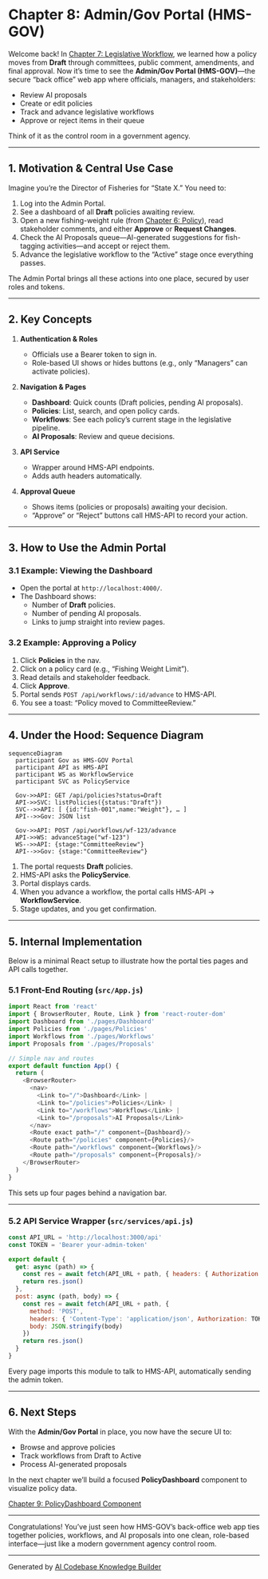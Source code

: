 # Chapter 8: Admin/Gov Portal (HMS-GOV)

Welcome back! In [Chapter 7: Legislative Workflow](07_legislative_workflow_.md), we learned how a policy moves from **Draft** through committees, public comment, amendments, and final approval. Now it’s time to see the **Admin/Gov Portal (HMS-GOV)**—the secure “back office” web app where officials, managers, and stakeholders:

- Review AI proposals  
- Create or edit policies  
- Track and advance legislative workflows  
- Approve or reject items in their queue  

Think of it as the control room in a government agency.

---

## 1. Motivation & Central Use Case

Imagine you’re the Director of Fisheries for “State X.” You need to:

1. Log into the Admin Portal.  
2. See a dashboard of all **Draft** policies awaiting review.  
3. Open a new fishing-weight rule (from [Chapter 6: Policy](06_policy__domain_entity__.md)), read stakeholder comments, and either **Approve** or **Request Changes**.  
4. Check the AI Proposals queue—AI-generated suggestions for fish-tagging activities—and accept or reject them.  
5. Advance the legislative workflow to the “Active” stage once everything passes.

The Admin Portal brings all these actions into one place, secured by user roles and tokens.

---

## 2. Key Concepts

1. **Authentication & Roles**  
   - Officials use a Bearer token to sign in.  
   - Role-based UI shows or hides buttons (e.g., only “Managers” can activate policies).

2. **Navigation & Pages**  
   - **Dashboard**: Quick counts (Draft policies, pending AI proposals).  
   - **Policies**: List, search, and open policy cards.  
   - **Workflows**: See each policy’s current stage in the legislative pipeline.  
   - **AI Proposals**: Review and queue decisions.

3. **API Service**  
   - Wrapper around HMS-API endpoints.  
   - Adds auth headers automatically.  

4. **Approval Queue**  
   - Shows items (policies or proposals) awaiting your decision.  
   - “Approve” or “Reject” buttons call HMS-API to record your action.

---

## 3. How to Use the Admin Portal

### 3.1 Example: Viewing the Dashboard

- Open the portal at `http://localhost:4000/`.  
- The Dashboard shows:
  - Number of **Draft** policies.  
  - Number of pending AI proposals.  
  - Links to jump straight into review pages.

### 3.2 Example: Approving a Policy

1. Click **Policies** in the nav.  
2. Click on a policy card (e.g., “Fishing Weight Limit”).  
3. Read details and stakeholder feedback.  
4. Click **Approve**.  
5. Portal sends `POST /api/workflows/:id/advance` to HMS-API.  
6. You see a toast: “Policy moved to CommitteeReview.”

---

## 4. Under the Hood: Sequence Diagram

```mermaid
sequenceDiagram
  participant Gov as HMS-GOV Portal
  participant API as HMS-API
  participant WS as WorkflowService
  participant SVC as PolicyService

  Gov->>API: GET /api/policies?status=Draft
  API->>SVC: listPolicies({status:"Draft"})
  SVC-->>API: [ {id:"fish-001",name:"Weight"}, … ]
  API-->>Gov: JSON list

  Gov->>API: POST /api/workflows/wf-123/advance
  API->>WS: advanceStage("wf-123")
  WS-->>API: {stage:"CommitteeReview"}
  API-->>Gov: {stage:"CommitteeReview"}
```

1. The portal requests **Draft** policies.  
2. HMS-API asks the **PolicyService**.  
3. Portal displays cards.  
4. When you advance a workflow, the portal calls HMS-API → **WorkflowService**.  
5. Stage updates, and you get confirmation.

---

## 5. Internal Implementation

Below is a minimal React setup to illustrate how the portal ties pages and API calls together.  

### 5.1 Front-End Routing (`src/App.js`)

```javascript
import React from 'react'
import { BrowserRouter, Route, Link } from 'react-router-dom'
import Dashboard from './pages/Dashboard'
import Policies from './pages/Policies'
import Workflows from './pages/Workflows'
import Proposals from './pages/Proposals'

// Simple nav and routes
export default function App() {
  return (
    <BrowserRouter>
      <nav>
        <Link to="/">Dashboard</Link> | 
        <Link to="/policies">Policies</Link> | 
        <Link to="/workflows">Workflows</Link> | 
        <Link to="/proposals">AI Proposals</Link>
      </nav>
      <Route exact path="/" component={Dashboard}/>
      <Route path="/policies" component={Policies}/>
      <Route path="/workflows" component={Workflows}/>
      <Route path="/proposals" component={Proposals}/>
    </BrowserRouter>
  )
}
```

This sets up four pages behind a navigation bar.

---

### 5.2 API Service Wrapper (`src/services/api.js`)

```javascript
const API_URL = 'http://localhost:3000/api'
const TOKEN = 'Bearer your-admin-token'

export default {
  get: async (path) => {
    const res = await fetch(API_URL + path, { headers: { Authorization: TOKEN } })
    return res.json()
  },
  post: async (path, body) => {
    const res = await fetch(API_URL + path, {
      method: 'POST',
      headers: { 'Content-Type': 'application/json', Authorization: TOKEN },
      body: JSON.stringify(body)
    })
    return res.json()
  }
}
```

Every page imports this module to talk to HMS-API, automatically sending the admin token.

---

## 6. Next Steps

With the **Admin/Gov Portal** in place, you now have the secure UI to:

- Browse and approve policies  
- Track workflows from Draft to Active  
- Process AI-generated proposals  

In the next chapter we’ll build a focused **PolicyDashboard** component to visualize policy data.

[Chapter 9: PolicyDashboard Component](09_policydashboard_component_.md)

---

Congratulations! You’ve just seen how HMS-GOV’s back-office web app ties together policies, workflows, and AI proposals into one clean, role-based interface—just like a modern government agency control room.

---

Generated by [AI Codebase Knowledge Builder](https://github.com/The-Pocket/Tutorial-Codebase-Knowledge)